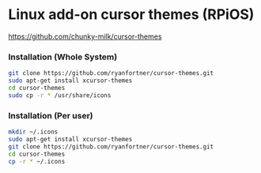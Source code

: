 # Linux add-on cursor themes (RPiOS)
https://github.com/chunky-milk/cursor-themes


### Installation (Whole System)
```bash
git clone https://github.com/ryanfortner/cursor-themes.git
sudo apt-get install xcursor-themes
cd cursor-themes
sudo cp -r * /usr/share/icons
```

### Installation (Per user)
```bash
mkdir ~/.icons
sudo apt-get install xcursor-themes
git clone https://github.com/ryanfortner/cursor-themes.git
cd cursor-themes
cp -r * ~/.icons
```
